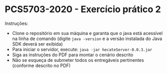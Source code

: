 # PCS5703-2020 - Exercício prático 2

Instruções:

* Clone o repositório em sua máquina e garanta que o java está acessível na linha de comando (digite `java -version` e a versão instalada do Java SDK deverá ser exibida)
* Para iniciar o servidor, execute: `java -jar hecateServer-0.0.3.jar`
* Siga as instruções do PDF para montar o cenário descrito
* Não se esqueça de submeter todos os entregáveis pertinentes (conforme descrito no PDF)
